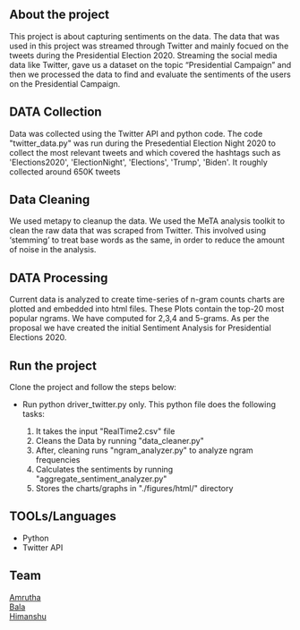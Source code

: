 
## About the project

This project is about capturing sentiments on the data. The data that was used in this project was streamed through Twitter and mainly focued on the tweets during the Presidential Election 2020. 
Streaming the social media data like Twitter, gave us a dataset on the topic “Presidential Campaign” and then we processed the data to find and evaluate
the sentiments of the users on the Presidential Campaign.

## DATA Collection

Data was collected using the Twitter API and python code. The code "twitter_data.py" was run during the Presedential Election Night 2020 to collect the most relevant tweets and which covered the hashtags such as 'Elections2020', 'ElectionNight', 'Elections', 'Trump', 'Biden'. It roughly collected around 650K tweets

## Data Cleaning 

We used metapy to cleanup the data. We used the MeTA analysis toolkit to clean the raw data that was scraped from
Twitter. This involved using ‘stemming’ to treat base words as the same, in order
to reduce the amount of noise in the analysis.

## DATA Processing 

Current data is analyzed to create time-series of n-gram counts charts are plotted
and embedded into html files. These Plots contain the top-20 most popular ngrams.
We have computed for 2,3,4 and 5-grams. As per the proposal we have
created the initial Sentiment Analysis for Presidential Elections 2020.


## Run the project

Clone the project and follow the steps below: 


- Run python driver_twitter.py only. This python file does the following tasks: 

  1. It takes the input "RealTime2.csv" file 
  2. Cleans the Data by running "data_cleaner.py" 
  3. After, cleaning runs "ngram_analyzer.py" to analyze ngram frequencies
  4. Calculates the sentiments by running "aggregate_sentiment_analyzer.py" 
  5. Stores the charts/graphs in "./figures/html/" directory
 
## TOOLs/Languages

- Python
- Twitter API

  
 ## Team
 
 [Amrutha](https://github.com/amrutha97)\
 [Bala](https://github.com/balaksuiuc)\
 [Himanshu](https://github.com/hpandeycodeit)
